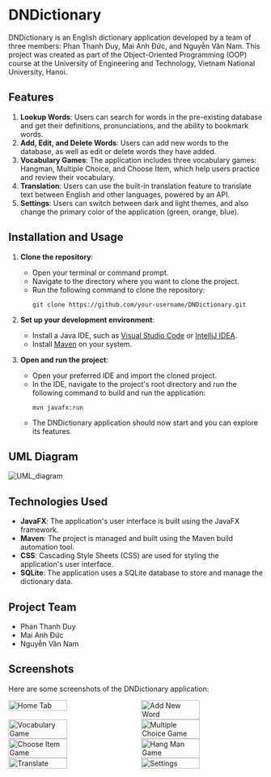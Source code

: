 # DNDictionary

DNDictionary is an English dictionary application developed by a team of three members: Phan Thanh Duy, Mai Anh Đức, and Nguyễn Văn Nam. This project was created as part of the Object-Oriented Programming (OOP) course at the University of Engineering and Technology, Vietnam National University, Hanoi.

## Features

1. **Lookup Words**: Users can search for words in the pre-existing database and get their definitions, pronunciations, and the ability to bookmark words.
2. **Add, Edit, and Delete Words**: Users can add new words to the database, as well as edit or delete words they have added.
3. **Vocabulary Games**: The application includes three vocabulary games: Hangman, Multiple Choice, and Choose Item, which help users practice and review their vocabulary.
4. **Translation**: Users can use the built-in translation feature to translate text between English and other languages, powered by an API.
5. **Settings**: Users can switch between dark and light themes, and also change the primary color of the application (green, orange, blue).

## Installation and Usage

1. **Clone the repository**:
   - Open your terminal or command prompt.
   - Navigate to the directory where you want to clone the project.
   - Run the following command to clone the repository:
     ```
     git clone https://github.com/your-username/DNDictionary.git
     ```

2. **Set up your development environment**:
   - Install a Java IDE, such as [Visual Studio Code](https://code.visualstudio.com/) or [IntelliJ IDEA](https://www.jetbrains.com/idea/).
   - Install [Maven](https://maven.apache.org/download.cgi) on your system.

3. **Open and run the project**:
   - Open your preferred IDE and import the cloned project.
   - In the IDE, navigate to the project's root directory and run the following command to build and run the application:
     ```
     mvn javafx:run
     ```
   - The DNDictionary application should now start and you can explore its features.

## UML Diagram

![UML_diagram](https://github.com/StavidPhan/DNDictionary/assets/97877417/5e85b761-d381-4a81-bf76-b87a5ca3ad21)


## Technologies Used

- **JavaFX**: The application's user interface is built using the JavaFX framework.
- **Maven**: The project is managed and built using the Maven build automation tool.
- **CSS**: Cascading Style Sheets (CSS) are used for styling the application's user interface.
- **SQLite**: The application uses a SQLite database to store and manage the dictionary data.

## Project Team

- Phan Thanh Duy
- Mai Anh Đức
- Nguyễn Văn Nam

## Screenshots

Here are some screenshots of the DNDictionary application:

<div style="display: flex; flex-wrap: wrap; justify-content: space-between;"> <img src="https://github.com/StavidPhan/DNDictionary/assets/97877417/eee82a0d-3600-464e-857e-cfd3efef67aa" alt="Home Tab" width="48%"> <img src="https://github.com/StavidPhan/DNDictionary/assets/97877417/8718fcb3-5062-4546-9630-d3951a6b73af" alt="Add New Word" width="48%"> </div> <div style="display: flex; flex-wrap: wrap; justify-content: space-between;"> <img src="https://github.com/StavidPhan/DNDictionary/assets/97877417/f2ed88a1-706b-4f16-ac00-eed3892e9ba7" alt="Vocabulary Game" width="48%"> <img src="https://github.com/StavidPhan/DNDictionary/assets/97877417/4bfca643-68cf-46cd-bb29-213aba2d1345" alt="Multiple Choice Game" width="48%"> </div> <div style="display: flex; flex-wrap: wrap; justify-content: space-between;"> <img src="https://github.com/StavidPhan/DNDictionary/assets/97877417/9b754455-58a9-4740-9a7e-acf3ceb4c329" alt="Choose Item Game" width="48%"> <img src="https://github.com/StavidPhan/DNDictionary/assets/97877417/0f2a801b-3c5d-40e6-9834-f4c562c788cc" alt="Hang Man Game" width="48%"> </div> <div style="display: flex; flex-wrap: wrap; justify-content: space-between;"> <img src="https://github.com/StavidPhan/DNDictionary/assets/97877417/a1f23503-8dbd-4ac6-9007-486dae1aaa50" alt="Translate" width="48%"> <img src="https://github.com/StavidPhan/DNDictionary/assets/97877417/8a9bfbea-4694-405c-9c86-8d4471cbe7bc" alt="Settings" width="48%"> </div>
